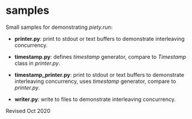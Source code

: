 
samples
=======

Small samples for demonstrating *piety.run*:

- **printer.py**: print to stdout or text buffers to demonstrate interleaving concurrency.

- **timestamp.py**: defines *timestamp* generator, compare to *Timestamp* class in *printer.py*.

- **timestamp_printer.py**: print to stdout or text buffers to demonstrate interleaving concurrency, uses *timestamp* generator, compare to *printer.py*.

- **writer.py**: write to files to demonstrate interleaving concurrency.

Revised Oct 2020
